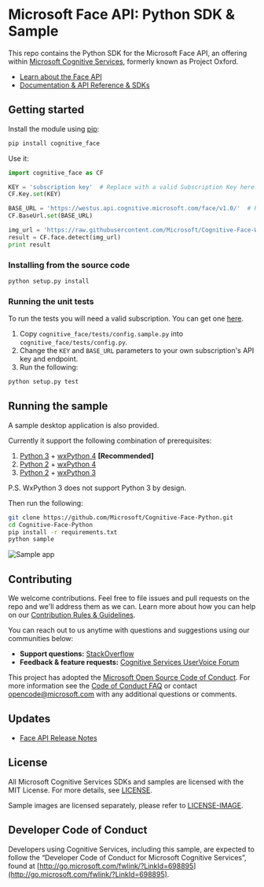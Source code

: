 # Microsoft Face API: Python SDK & Sample
This repo contains the Python SDK for the Microsoft Face API, an offering within [Microsoft Cognitive Services](https://azure.microsoft.com/en-us/services/cognitive-services/), formerly known as Project Oxford.

* [Learn about the Face API](https://azure.microsoft.com/en-us/services/cognitive-services/face/)
* [Documentation & API Reference & SDKs](https://docs.microsoft.com/en-us/azure/cognitive-services/face/)

## Getting started

Install the module using [pip](https://pypi.python.org/pypi/pip/):

```bash
pip install cognitive_face
```

Use it:

```python
import cognitive_face as CF

KEY = 'subscription key'  # Replace with a valid Subscription Key here.
CF.Key.set(KEY)

BASE_URL = 'https://westus.api.cognitive.microsoft.com/face/v1.0/'  # Replace with your regional Base URL
CF.BaseUrl.set(BASE_URL)

img_url = 'https://raw.githubusercontent.com/Microsoft/Cognitive-Face-Windows/master/Data/detection1.jpg'
result = CF.face.detect(img_url)
print result
```

### Installing from the source code

```bash
python setup.py install
```

### Running the unit tests

To run the tests you will need a valid subscription. You can get one [here](https://azure.microsoft.com/en-us/try/cognitive-services/?api=face-api).

1. Copy `cognitive_face/tests/config.sample.py`  into `cognitive_face/tests/config.py`.
1. Change the `KEY` and `BASE_URL` parameters to your own subscription's API key and endpoint.
1. Run the following:

```bash
python setup.py test
```

## Running the sample

A sample desktop application is also provided.

Currently it support the following combination of prerequisites:

1. [Python 3](https://www.python.org/downloads/) + [wxPython 4](https://pypi.python.org/pypi/wxPython) **[Recommended]**
1. [Python 2](https://www.python.org/downloads/) + [wxPython 4](https://pypi.python.org/pypi/wxPython)
1. [Python 2](https://www.python.org/downloads/) + [wxPython 3](https://sourceforge.net/projects/wxpython/files/wxPython/3.0.2.0/)

P.S. WxPython 3 does not support Python 3 by design.

Then run the following:

```bash
git clone https://github.com/Microsoft/Cognitive-Face-Python.git
cd Cognitive-Face-Python
pip install -r requirements.txt
python sample
```

![Sample app](./Assets/sample_screenshot.png)


## Contributing

We welcome contributions. Feel free to file issues and pull requests on the repo and we'll address them as we can. Learn more about how you can help on our [Contribution Rules & Guidelines](/CONTRIBUTING.md).

You can reach out to us anytime with questions and suggestions using our communities below:
 - **Support questions:** [StackOverflow](https://stackoverflow.com/questions/tagged/microsoft-cognitive)
 - **Feedback & feature requests:** [Cognitive Services UserVoice Forum](https://cognitive.uservoice.com)

This project has adopted the [Microsoft Open Source Code of Conduct](https://opensource.microsoft.com/codeofconduct/). For more information see the [Code of Conduct FAQ](https://opensource.microsoft.com/codeofconduct/faq/) or contact [opencode@microsoft.com](mailto:opencode@microsoft.com) with any additional questions or comments.

## Updates
* [Face API Release Notes](https://docs.microsoft.com/en-us/azure/cognitive-services/face/releasenotes)

## License
All Microsoft Cognitive Services SDKs and samples are licensed with the MIT License. For more details, see
[LICENSE](/LICENSE.md).

Sample images are licensed separately, please refer to [LICENSE-IMAGE](/LICENSE-IMAGE.md).

## Developer Code of Conduct
Developers using Cognitive Services, including this sample, are expected to follow the “Developer Code of Conduct for Microsoft Cognitive Services”, found at [http://go.microsoft.com/fwlink/?LinkId=698895](http://go.microsoft.com/fwlink/?LinkId=698895).
